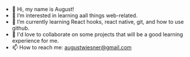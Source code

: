 - 👋 Hi, my name is August!
- 👀 I’m interested in learning aall things web-related.
- 🌱 I’m currently learning React hooks, react native, git, and how to use github.
- 💞️ I'd love to collaborate on some projects that will be a good learning experience for me.
- 📫 How to reach me: augustwiesner@gmail.com

<!---
avqxstyne/avqxstyne is a ✨ special ✨ repository because its `README.md` (this file) appears on your GitHub profile.
You can click the Preview link to take a look at your changes.
--->
